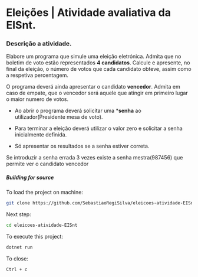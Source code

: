 # Eleições | Atividade avaliativa da EISnt.
### Descrição a atividade.
Elabore um programa que simule uma eleição eletrónica. Admita que no boletim de voto estão representados **4 candidatos**. Calcule e apresente, no final da eleição, o número de votos que cada candidato obteve, assim como  a respetiva percentagem.

O programa deverá ainda apresentar o candidato **vencedor**. Admita em caso de empate, que o vencedor será aquele que atingir em primeiro lugar o maior numero de votos.

* Ao abrir o programa deverá solicitar uma ***senha** ao utilizador(Presidente mesa de voto).

* Para terminar a eleição deverá utilizar o valor zero e solicitar a senha inicialmente definida.

* Só apresentar os resultados se a senha estiver correta.

Se introduzir a senha errada 3 vezes existe a senha mestra(987456) que permite ver o candidato vencedor
##### Building for source
To load the project on machine:

```sh
git clone https://github.com/SebastiaoRegiSilva/eleicoes-atividade-EISnt.git
```
Next step:
```sh
cd eleicoes-atividade-EISnt
```
To execute this project:

```sh
dotnet run
```

To close:

```sh
Ctrl + c
```
 

